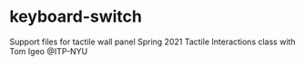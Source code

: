 # keyboard-switch
Support files for tactile wall panel
Spring 2021 Tactile Interactions class with Tom Igeo @ITP-NYU
